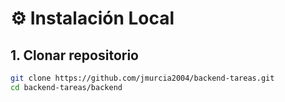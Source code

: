 # ⚙️ Instalación Local

## 1. Clonar repositorio
```bash
git clone https://github.com/jmurcia2004/backend-tareas.git
cd backend-tareas/backend
